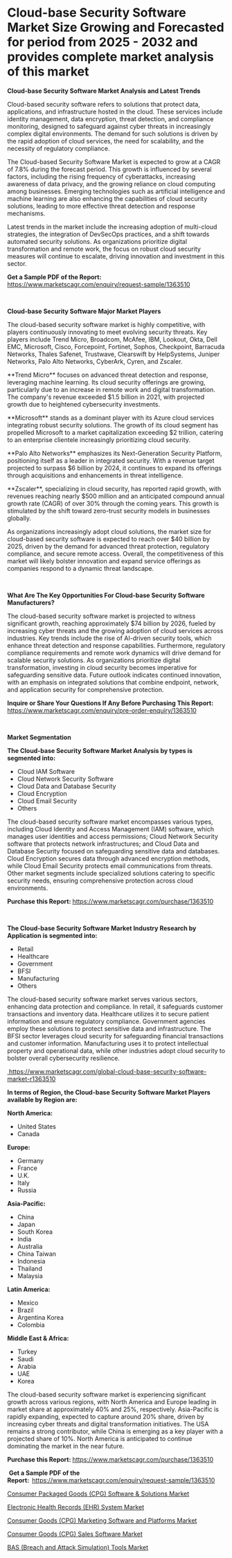 <p><h1>Cloud-base Security Software Market Size Growing and Forecasted for period from 2025 - 2032 and provides complete market analysis of this market</h1></p><p><strong>Cloud-base Security Software Market Analysis and Latest Trends</strong></p>
<p><p>Cloud-based security software refers to solutions that protect data, applications, and infrastructure hosted in the cloud. These services include identity management, data encryption, threat detection, and compliance monitoring, designed to safeguard against cyber threats in increasingly complex digital environments. The demand for such solutions is driven by the rapid adoption of cloud services, the need for scalability, and the necessity of regulatory compliance.</p><p>The Cloud-based Security Software Market is expected to grow at a CAGR of 7.8% during the forecast period. This growth is influenced by several factors, including the rising frequency of cyberattacks, increasing awareness of data privacy, and the growing reliance on cloud computing among businesses. Emerging technologies such as artificial intelligence and machine learning are also enhancing the capabilities of cloud security solutions, leading to more effective threat detection and response mechanisms.</p><p>Latest trends in the market include the increasing adoption of multi-cloud strategies, the integration of DevSecOps practices, and a shift towards automated security solutions. As organizations prioritize digital transformation and remote work, the focus on robust cloud security measures will continue to escalate, driving innovation and investment in this sector.</p></p>
<p><strong>Get a Sample PDF of the Report:&nbsp;</strong> <a href="https://www.marketscagr.com/enquiry/request-sample/1363510?utm_campaign=1848&utm_medium=2&utm_source=Github&utm_content=ia&utm_term=11032025&utm_id=cloud-base-security-software">https://www.marketscagr.com/enquiry/request-sample/1363510</a></p>
<p>&nbsp;</p>
<p><strong>Cloud-base Security Software Major Market Players</strong></p>
<p><p>The cloud-based security software market is highly competitive, with players continuously innovating to meet evolving security threats. Key players include Trend Micro, Broadcom, McAfee, IBM, Lookout, Okta, Dell EMC, Microsoft, Cisco, Forcepoint, Fortinet, Sophos, Checkpoint, Barracuda Networks, Thales Safenet, Trustwave, Clearswift by HelpSystems, Juniper Networks, Palo Alto Networks, CyberArk, Cyren, and Zscaler.</p><p>**Trend Micro** focuses on advanced threat detection and response, leveraging machine learning. Its cloud security offerings are growing, particularly due to an increase in remote work and digital transformation. The company's revenue exceeded $1.5 billion in 2021, with projected growth due to heightened cybersecurity investments.</p><p>**Microsoft** stands as a dominant player with its Azure cloud services integrating robust security solutions. The growth of its cloud segment has propelled Microsoft to a market capitalization exceeding $2 trillion, catering to an enterprise clientele increasingly prioritizing cloud security.</p><p>**Palo Alto Networks** emphasizes its Next-Generation Security Platform, positioning itself as a leader in integrated security. With a revenue target projected to surpass $6 billion by 2024, it continues to expand its offerings through acquisitions and enhancements in threat intelligence.</p><p>**Zscaler**, specializing in cloud security, has reported rapid growth, with revenues reaching nearly $500 million and an anticipated compound annual growth rate (CAGR) of over 30% through the coming years. This growth is stimulated by the shift toward zero-trust security models in businesses globally.</p><p>As organizations increasingly adopt cloud solutions, the market size for cloud-based security software is expected to reach over $40 billion by 2025, driven by the demand for advanced threat protection, regulatory compliance, and secure remote access. Overall, the competitiveness of this market will likely bolster innovation and expand service offerings as companies respond to a dynamic threat landscape.</p></p>
<p>&nbsp;</p>
<p><strong>What Are The Key Opportunities For Cloud-base Security Software Manufacturers?</strong></p>
<p><p>The cloud-based security software market is projected to witness significant growth, reaching approximately $74 billion by 2026, fueled by increasing cyber threats and the growing adoption of cloud services across industries. Key trends include the rise of AI-driven security tools, which enhance threat detection and response capabilities. Furthermore, regulatory compliance requirements and remote work dynamics will drive demand for scalable security solutions. As organizations prioritize digital transformation, investing in cloud security becomes imperative for safeguarding sensitive data. Future outlook indicates continued innovation, with an emphasis on integrated solutions that combine endpoint, network, and application security for comprehensive protection.</p></p>
<p><strong>Inquire or Share Your Questions If Any Before Purchasing This Report:</strong> <a href="https://www.marketscagr.com/enquiry/pre-order-enquiry/1363510?utm_campaign=1848&utm_medium=2&utm_source=Github&utm_content=ia&utm_term=11032025&utm_id=cloud-base-security-software">https://www.marketscagr.com/enquiry/pre-order-enquiry/1363510</a></p>
<p>&nbsp;</p>
<p><strong>Market Segmentation</strong></p>
<p><strong>The Cloud-base Security Software Market Analysis by types is segmented into:</strong></p>
<p><ul><li>Cloud IAM Software</li><li>Cloud Network Security Software</li><li>Cloud Data and Database Security</li><li>Cloud Encryption</li><li>Cloud Email Security</li><li>Others</li></ul></p>
<p><p>The cloud-based security software market encompasses various types, including Cloud Identity and Access Management (IAM) software, which manages user identities and access permissions; Cloud Network Security software that protects network infrastructures; and Cloud Data and Database Security focused on safeguarding sensitive data and databases. Cloud Encryption secures data through advanced encryption methods, while Cloud Email Security protects email communications from threats. Other market segments include specialized solutions catering to specific security needs, ensuring comprehensive protection across cloud environments.</p></p>
<p><strong>Purchase this Report:&nbsp;</strong><a href="https://www.marketscagr.com/purchase/1363510?utm_campaign=1848&utm_medium=2&utm_source=Github&utm_content=ia&utm_term=11032025&utm_id=cloud-base-security-software">https://www.marketscagr.com/purchase/1363510</a></p>
<p>&nbsp;</p>
<p><strong>The Cloud-base Security Software Market Industry Research by Application is segmented into:</strong></p>
<p><ul><li>Retail</li><li>Healthcare</li><li>Government</li><li>BFSI</li><li>Manufacturing</li><li>Others</li></ul></p>
<p><p>The cloud-based security software market serves various sectors, enhancing data protection and compliance. In retail, it safeguards customer transactions and inventory data. Healthcare utilizes it to secure patient information and ensure regulatory compliance. Government agencies employ these solutions to protect sensitive data and infrastructure. The BFSI sector leverages cloud security for safeguarding financial transactions and customer information. Manufacturing uses it to protect intellectual property and operational data, while other industries adopt cloud security to bolster overall cybersecurity resilience.</p></p>
<p><a href="https://www.marketscagr.com/global-cloud-base-security-software-market-r1363510?utm_campaign=1848&utm_medium=2&utm_source=Github&utm_content=ia&utm_term=11032025&utm_id=cloud-base-security-software">&nbsp;https://www.marketscagr.com/global-cloud-base-security-software-market-r1363510</a></p>
<p><strong>In terms of Region, the Cloud-base Security Software Market Players available by Region are:</strong></p>
<p>
    <p> <strong> North America: </strong>
        <ul>
            <li>United States</li>
            <li>Canada</li>
        </ul>
        </p> 
    <p> <strong> Europe: </strong>
        <ul>
            <li>Germany</li>
            <li>France</li>
            <li>U.K.</li>
            <li>Italy</li>
            <li>Russia</li>
        </ul>
        </p> 
    <p> <strong> Asia-Pacific: </strong>
        <ul>
            <li>China</li>
            <li>Japan</li>
            <li>South Korea</li>
            <li>India</li>
            <li>Australia</li>
            <li>China Taiwan</li>
            <li>Indonesia</li>
            <li>Thailand</li>
            <li>Malaysia</li>
        </ul>
        </p> 
    <p> <strong> Latin America: </strong>
        <ul>
            <li>Mexico</li>
            <li>Brazil</li>
            <li>Argentina Korea</li>
            <li>Colombia</li>
        </ul>
        </p> 
    <p> <strong> Middle East & Africa: </strong>
        <ul>
            <li>Turkey</li>
            <li>Saudi</li>
            <li>Arabia</li>
            <li>UAE</li>
            <li>Korea</li>
        </ul>
    </p>
    </p>
<p><p>The cloud-based security software market is experiencing significant growth across various regions, with North America and Europe leading in market share at approximately 40% and 25%, respectively. Asia-Pacific is rapidly expanding, expected to capture around 20% share, driven by increasing cyber threats and digital transformation initiatives. The USA remains a strong contributor, while China is emerging as a key player with a projected share of 10%. North America is anticipated to continue dominating the market in the near future.</p></p>
<p><strong>Purchase this Report: </strong><a href="https://www.marketscagr.com/purchase/1363510?utm_campaign=1848&utm_medium=2&utm_source=Github&utm_content=ia&utm_term=11032025&utm_id=cloud-base-security-software">https://www.marketscagr.com/purchase/1363510</a></p>
<p>&nbsp;<strong>Get a Sample PDF of the Report:&nbsp;&nbsp;</strong><a href="https://www.marketscagr.com/enquiry/request-sample/1363510?utm_campaign=1848&utm_medium=2&utm_source=Github&utm_content=ia&utm_term=11032025&utm_id=cloud-base-security-software">https://www.marketscagr.com/enquiry/request-sample/1363510</a></p>
<p><strong></strong></p>
<p><p><a href="https://github.com/akramisabtu/Market-Research-Report-List-1/blob/main/consumer-packaged-goods-cpg-software-solutions-market.md?utm_campaign=1848&utm_medium=2&utm_source=Github&utm_content=ia&utm_term=11032025&utm_id=cloud-base-security-software">Consumer Packaged Goods (CPG) Software & Solutions Market</a></p><p><a href="https://github.com/cherrivacius/Market-Research-Report-List-1/blob/main/electronic-health-records-ehr-system-market.md?utm_campaign=1848&utm_medium=2&utm_source=Github&utm_content=ia&utm_term=11032025&utm_id=cloud-base-security-software">Electronic Health Records (EHR) System Market</a></p><p><a href="https://github.com/mafuzakirju/Market-Research-Report-List-1/blob/main/consumer-goods-cpg-marketing-software-and-platforms-market.md?utm_campaign=1848&utm_medium=2&utm_source=Github&utm_content=ia&utm_term=11032025&utm_id=cloud-base-security-software">Consumer Goods (CPG) Marketing Software and Platforms Market</a></p><p><a href="https://github.com/mcveathuane2/Market-Research-Report-List-1/blob/main/consumer-goods-cpg-sales-software-market.md?utm_campaign=1848&utm_medium=2&utm_source=Github&utm_content=ia&utm_term=11032025&utm_id=cloud-base-security-software">Consumer Goods (CPG) Sales Software Market</a></p><p><a href="https://github.com/omduthkevork/Market-Research-Report-List-1/blob/main/bas-breach-and-attack-simulation-tools-market.md?utm_campaign=1848&utm_medium=2&utm_source=Github&utm_content=ia&utm_term=11032025&utm_id=cloud-base-security-software">BAS (Breach and Attack Simulation) Tools Market</a></p></p>